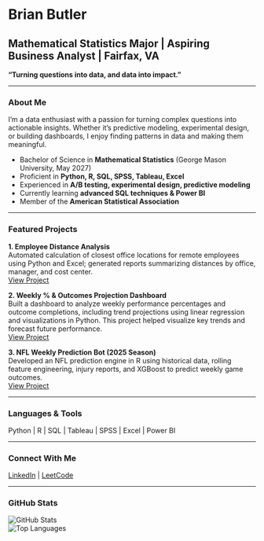 # Brian Butler

## Mathematical Statistics Major | Aspiring Business Analyst | Fairfax, VA

**“Turning questions into data, and data into impact.”**

---

### About Me
I’m a data enthusiast with a passion for turning complex questions into actionable insights. Whether it’s predictive modeling, experimental design, or building dashboards, I enjoy finding patterns in data and making them meaningful.  

- Bachelor of Science in **Mathematical Statistics** (George Mason University, May 2027)  
- Proficient in **Python, R, SQL, SPSS, Tableau, Excel**  
- Experienced in **A/B testing, experimental design, predictive modeling**  
- Currently learning **advanced SQL techniques & Power BI**  
- Member of the **American Statistical Association**  

---

### Featured Projects

**1. Employee Distance Analysis**  
Automated calculation of closest office locations for remote employees using Python and Excel; generated reports summarizing distances by office, manager, and cost center.  
[View Project](https://github.com/Ban-Brian/Portfolio/blob/main/Completed%20Works/homes_distance.py)

**2. Weekly % & Outcomes Projection Dashboard**  
Built a dashboard to analyze weekly performance percentages and outcome completions, including trend projections using linear regression and visualizations in Python. This project helped visualize key trends and forecast future performance.  
[View Project](https://github.com/Ban-Brian/Portfolio/blob/main/In%20Progress%20Works/EJSL_Work.py)

**3. NFL Weekly Prediction Bot (2025 Season)**  
Developed an NFL prediction engine in R using historical data, rolling feature engineering, injury reports, and XGBoost to predict weekly game outcomes.  
[View Project](https://github.com/Ban-Brian/Portfolio/blob/main/In%20Progress%20Works/NFL.R)

---

### Languages & Tools
Python | R | SQL | Tableau | SPSS | Excel | Power BI  

---

### Connect With Me
[LinkedIn](https://www.linkedin.com/in/brian-butler-18036b33b/) | [LeetCode](https://leetcode.com/u/Ban_Brian/)

---

### GitHub Stats
![GitHub Stats](https://github-readme-stats.vercel.app/api?username=Ban-Brian&show_icons=true&theme=radical&hide_border=true)  
![Top Languages](https://github-readme-stats.vercel.app/api/top-langs/?username=Ban-Brian&layout=compact&theme=radical&hide_border=true)
